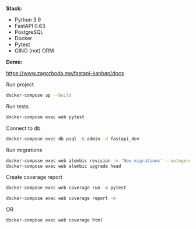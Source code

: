 **Stack:**

- Python 3.9
- FastAPI 0.63
- PostgreSQL
- Docker
- Pytest
- GINO (not) ORM

**Demo:**

https://www.zagorboda.me/fastapi-kanban/docs

Run project
```bash
docker-compose up --build
```

Run tests
```bash
docker-compose exec web pytest
```

Connect to db

```bash
docker-compose exec db psql -U admin -d fastapi_dev
``` 

Run migrations

```bash
docker-compose exec web alembic revision -m 'New migrations' --autogenerate
docker-compose exec web alembic upgrade head
```

Create coverage report
```bash
docker-compose exec web coverage run -m pytest
```
```bash
docker-compose exec web coverage report -m
```
OR
```bash
docker-compose exec web coverage html
```